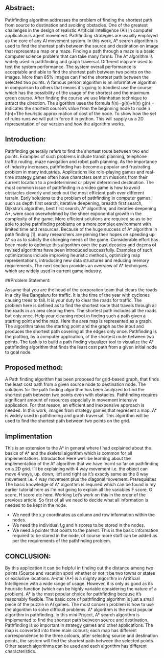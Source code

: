 ## Abstract:
 
Pathfinding algorithm addresses the problem of   finding the shortest path from source to destination and avoiding obstacles. One of the greatest challenges in the design of realistic Artificial Intelligence (AI) in computer application is agent movement. Pathfinding strategies are usually employed as the core of any AI movement system. In this work, A* search algorithm is used to find the shortest path between the source and destination on image that represents a map or a maze. Finding a   path through a maze is a basic computer   science problem that   can take many forms. The A* algorithm is widely used in pathfinding and graph traversal. Different map are used to test the system performance. The system overall   performance is acceptable and able to find the shortest path between two points on the images. More than 85% images can   find   the shortest   path   between    the   selected   two points. A famous person algorithm is an informative algorithm in comparison to others that means it's going to handiest use the course which has the possibility of the usage of the shortest and the maximum green course. After finding the course we use Manhattan technique to attract the direction. The algorithm uses the formula f(n)=g(n)+h(n) g(n) = indicates the shortest course’s value from the beginning node to node n h(n)=The heuristic approximation of cost of the node. To show how the set of rules runs   we will put in force it in python. This will supply us a 2D representation of our version and how the algorithm works.

## Introduction:

Pathfinding generally refers to find the shortest route between two end points. Examples of such problems include transit planning, telephone traffic routing, maze navigation and robot path planning. As the importance of industry increases, pathfinding has become a popular and frustrating problem in many industries. Applications like role-playing games and real-time strategy games often have characters sent on missions from their current location to a predetermined or player determined destination. The most common issue of pathfinding in a video game is how to avoid obstacles cleverly and seek out the most efficient path over different terrain. Early solutions to the problem of pathfinding in computer games, such as depth first search, iterative  deepening, breadth first search, Dijkstra’s algorithm, best first search, A* algorithm, and iterative deepening A*, were soon overwhelmed by the sheer 
exponential growth in the complexity of the game. More efficient solutions are required so as to be able to solve pathfinding problems on a more complex environment with limited time and resources. Because of the huge success of A* algorithm in path finding [1], many researchers are pinning their hopes on speeding up A* so as to satisfy the changing needs of the game. Considerable effort has been made to optimize this  algorithm over the past decades and dozens of revised algorithms have been introduced successfully. Examples of such optimizations include improving heuristic methods, optimizing map representations, introducing new data structures and reducing memory requirements.  The next section provides an overview of A* techniques which are widely used in current game industry.  

##Problem Statement: 
  
Assume that you are the head of the corporation team that clears the roads in a city like Bangaluru for traffic. It is the time of the year with cyclones causing trees to fall. It is your duty to clear the roads for traffic. The problem here is defined as to find the shortest route that travels through all the roads in an area clearing them. The shortest path includes all the roads but only once. Help your cleaning robot in finding such a path given a starting point and the map. Here the area map is represented as a graph. The algorithm takes the starting point and the graph as the input and produces the shortest path covering all the edges only once. Pathfinding is the plotting, by a computer application, of the shortest route between two points. The task is to build a path finding visualizer tool to visualize the A* pathfinding algorithm that finds the least cost path from a given initial node to goal node.        
    
## Proposed method:

A Path finding algorithm has been proposed for grid-based graph, that finds the least cost path from a given source node to destination node. The solutions for the path finding algorithm has been analyzed to find the shortest path between two points even with obstacles. Pathfinding requires significant amount of resources especially in movement intensive application. For that reason, an efficient and inexpensive approach is needed. In this work, images from strategy games that represent a map. A* is widely used in pathfinding and graph traversal. This algorithm will be used to find the shortest path between two points on the grid. 
 
     
## Implimentation

This is an extension to the A* in general where I had explained about the basics of A* and the skeletal algorithm which is common for all implementations. Introduction Here we’ll be learning about the implementation of the A* algorithm that we have learnt so far on pathfinding on a 2D grid. I’ll be explaining with 4 way movement i.e. the object can move 4 ways, up, down, left and right as it’s exactly same as the 8 way movement i.e. 4 way movement plus the diagonal movement. Prerequisites   
The basic knowledge of A* algorithm is required which can be found in my earlier tutorial here as I’m not going to explain all the variables F score, G score, H score etc here.  Working Let’s work on this in the order of the previous article. So first of all we need to decide what all information is needed to be kept in the node. 
- We need the x,y coordinates as column and row information within the nodes.
- We need the individual f,g and h scores to be stored in the nodes.
- We need a pointer that points to the parent. 
This is the basic information required to be stored in the node, of course more stuff can be added as per the requirements of the pathfinding problem. 

## CONCLUSION:

By this application it can be helpful in finding out the distance among two points (Source and vacation spot) whether or not it be two towns or states or exclusive locations. A-star (A*) is a mighty algorithm in Artificial Intelligence with a wide range of usage. However, it is only as good as its heuristic function (which can be highly variable considering the nature of a problem). A* is the most popular choice for pathfinding because it’s reasonably flexible. The basic core of pathfinding algorithm is just a small piece of the puzzle in AI games. The most concern problem is how to use the algorithm to solve difficult problems. A* algorithm is the most popular algorithm in pathfinding. In this mini Project, A* search algorithm is implemented to find the shortest path between source and destination. Pathfinding is so important in strategy games and other applications. The map is converted into three main colours; each map has different correspondence to the three colours, after selecting source and destination points, the system will find the shortest path between the selected points. Other search algorithms can be used and each algorithm has different characteristics.   
